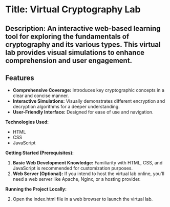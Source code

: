 # Title: Virtual Cryptography Lab

## Description: An interactive web-based learning tool for exploring the fundamentals of cryptography and its various types. This virtual lab provides visual simulations to enhance comprehension and user engagement.

## Features

* **Comprehensive Coverage:** Introduces key cryptographic concepts in a clear and concise manner.
* **Interactive Simulations:** Visually demonstrates different encryption and decryption algorithms for a deeper understanding.
* **User-Friendly Interface:** Designed for ease of use and navigation.

**Technologies Used:**

* HTML
* CSS
* JavaScript

**Getting Started (Prerequisites):**

1. **Basic Web Development Knowledge:** Familiarity with HTML, CSS, and JavaScript is recommended for customization purposes.
2. **Web Server (Optional):** If you intend to host the virtual lab online, you'll need a web server like Apache, Nginx, or a hosting provider.

**Running the Project Locally:**


2. Open the index.html file in a web browser to launch the virtual lab.
